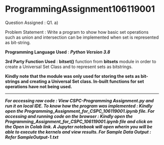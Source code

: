 # ProgrammingAssignment106119001
Question Assigned : Q1. a)

Problem Statement : Write a program to show how basic set operations such as union and intersection can be implemented when set is represented as bit-string.

**Programming Language Used** : ***Python Version 3.8***

**3rd Party Function Used** : **bitset()** function from **bitsets** module in order to create a Universal Set Class and to represent sets as bitstrings.

**Kindly note that the module was only used for storing the sets as bit-strings and creating a Universal Set class. In-built functions for set operations have not being used.**

---

***For accessing raw code : View CSPC-Programming Assignment.py and run it on local IDE.
To know how the program was implemented : Kindly open the Programming_Assignment_for_CSPC_106119001.ipynb file.
For accessing and running code on the browser : Kindly open the Programming_Assignment_for_CSPC_106119001.ipynb file and click on the Open in Colab link. A Jupyter notebook will open wherin you will be able to execute the kernels and view results.
For Sample Data Output : Refer SampleOutput-1.txt***
